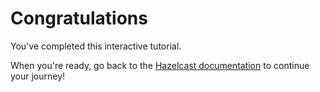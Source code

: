# Congratulations

You've completed this interactive tutorial.

When you're ready, go back to the [Hazelcast documentation](https://platform-prototype--nifty-wozniak-71a44b.netlify.app/platform/5.0.0) to continue your journey!